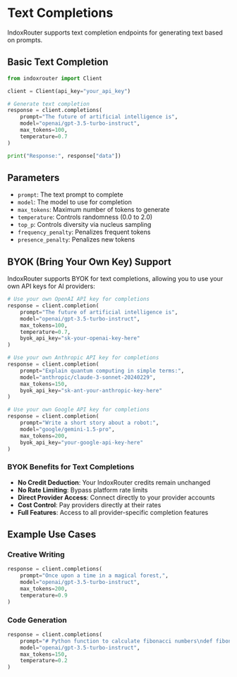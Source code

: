 # Text Completions

IndoxRouter supports text completion endpoints for generating text based on prompts.

## Basic Text Completion

```python
from indoxrouter import Client

client = Client(api_key="your_api_key")

# Generate text completion
response = client.completions(
    prompt="The future of artificial intelligence is",
    model="openai/gpt-3.5-turbo-instruct",
    max_tokens=100,
    temperature=0.7
)

print("Response:", response["data"])
```

## Parameters

- `prompt`: The text prompt to complete
- `model`: The model to use for completion
- `max_tokens`: Maximum number of tokens to generate
- `temperature`: Controls randomness (0.0 to 2.0)
- `top_p`: Controls diversity via nucleus sampling
- `frequency_penalty`: Penalizes frequent tokens
- `presence_penalty`: Penalizes new tokens

## BYOK (Bring Your Own Key) Support

IndoxRouter supports BYOK for text completions, allowing you to use your own API keys for AI providers:

```python
# Use your own OpenAI API key for completions
response = client.completion(
    prompt="The future of artificial intelligence is",
    model="openai/gpt-3.5-turbo-instruct",
    max_tokens=100,
    temperature=0.7,
    byok_api_key="sk-your-openai-key-here"
)

# Use your own Anthropic API key for completions
response = client.completion(
    prompt="Explain quantum computing in simple terms:",
    model="anthropic/claude-3-sonnet-20240229",
    max_tokens=150,
    byok_api_key="sk-ant-your-anthropic-key-here"
)

# Use your own Google API key for completions
response = client.completion(
    prompt="Write a short story about a robot:",
    model="google/gemini-1.5-pro",
    max_tokens=200,
    byok_api_key="your-google-api-key-here"
)
```

### BYOK Benefits for Text Completions

- **No Credit Deduction**: Your IndoxRouter credits remain unchanged
- **No Rate Limiting**: Bypass platform rate limits
- **Direct Provider Access**: Connect directly to your provider accounts
- **Cost Control**: Pay providers directly at their rates
- **Full Features**: Access to all provider-specific completion features

## Example Use Cases

### Creative Writing

```python
response = client.completions(
    prompt="Once upon a time in a magical forest,",
    model="openai/gpt-3.5-turbo-instruct",
    max_tokens=200,
    temperature=0.9
)
```

### Code Generation

```python
response = client.completions(
    prompt="# Python function to calculate fibonacci numbers\ndef fibonacci(n):",
    model="openai/gpt-3.5-turbo-instruct",
    max_tokens=150,
    temperature=0.2
)
```
